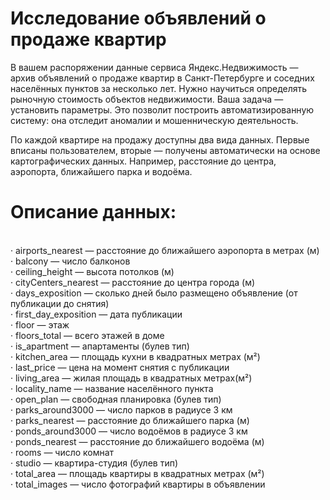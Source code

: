 # Исследование объявлений о продаже квартир

В вашем распоряжении данные сервиса Яндекс.Недвижимость — архив объявлений о продаже квартир в Санкт-Петербурге и соседних населённых пунктов за несколько лет. Нужно научиться определять рыночную стоимость объектов недвижимости. Ваша задача — установить параметры. Это позволит построить автоматизированную систему: она отследит аномалии и мошенническую деятельность. 

По каждой квартире на продажу доступны два вида данных. Первые вписаны пользователем, вторые — получены автоматически на основе картографических данных. Например, расстояние до центра, аэропорта, ближайшего парка и водоёма. 

# Описание данных:
<br> · airports_nearest — расстояние до ближайшего аэропорта в метрах (м)
<br> · balcony — число балконов
<br> · ceiling_height — высота потолков (м)
<br> · cityCenters_nearest — расстояние до центра города (м)
<br> · days_exposition — сколько дней было размещено объявление (от публикации до снятия)
<br> · first_day_exposition — дата публикации
<br> · floor — этаж
<br> · floors_total — всего этажей в доме
<br> · is_apartment — апартаменты (булев тип)
<br> · kitchen_area — площадь кухни в квадратных метрах (м²)
<br> · last_price — цена на момент снятия с публикации
<br> · living_area — жилая площадь в квадратных метрах(м²)
<br> · locality_name — название населённого пункта
<br> · open_plan — свободная планировка (булев тип)
<br> · parks_around3000 — число парков в радиусе 3 км
<br> · parks_nearest — расстояние до ближайшего парка (м)
<br> · ponds_around3000 — число водоёмов в радиусе 3 км
<br> · ponds_nearest — расстояние до ближайшего водоёма (м)
<br> · rooms — число комнат
<br> · studio — квартира-студия (булев тип)
<br> · total_area — площадь квартиры в квадратных метрах (м²)
<br> · total_images — число фотографий квартиры в объявлении
